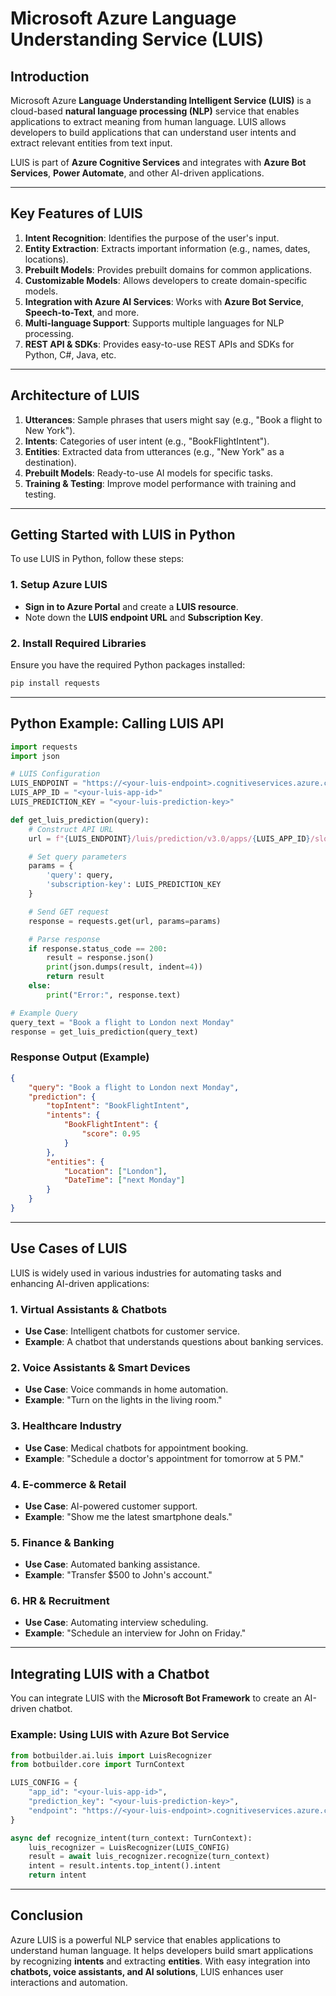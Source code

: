 # Microsoft Azure Language Understanding Service (LUIS)

## Introduction

Microsoft Azure **Language Understanding Intelligent Service (LUIS)** is a cloud-based **natural language processing (NLP)** service that enables applications to extract meaning from human language. LUIS allows developers to build applications that can understand user intents and extract relevant entities from text input.

LUIS is part of **Azure Cognitive Services** and integrates with **Azure Bot Services**, **Power Automate**, and other AI-driven applications.

---

## **Key Features of LUIS**
1. **Intent Recognition**: Identifies the purpose of the user's input.
2. **Entity Extraction**: Extracts important information (e.g., names, dates, locations).
3. **Prebuilt Models**: Provides prebuilt domains for common applications.
4. **Customizable Models**: Allows developers to create domain-specific models.
5. **Integration with Azure AI Services**: Works with **Azure Bot Service**, **Speech-to-Text**, and more.
6. **Multi-language Support**: Supports multiple languages for NLP processing.
7. **REST API & SDKs**: Provides easy-to-use REST APIs and SDKs for Python, C#, Java, etc.

---

## **Architecture of LUIS**
1. **Utterances**: Sample phrases that users might say (e.g., "Book a flight to New York").
2. **Intents**: Categories of user intent (e.g., "BookFlightIntent").
3. **Entities**: Extracted data from utterances (e.g., "New York" as a destination).
4. **Prebuilt Models**: Ready-to-use AI models for specific tasks.
5. **Training & Testing**: Improve model performance with training and testing.

---

## **Getting Started with LUIS in Python**
To use LUIS in Python, follow these steps:

### **1. Setup Azure LUIS**
- **Sign in to Azure Portal** and create a **LUIS resource**.
- Note down the **LUIS endpoint URL** and **Subscription Key**.

### **2. Install Required Libraries**
Ensure you have the required Python packages installed:
```bash
pip install requests
```

---

## **Python Example: Calling LUIS API**
```python
import requests
import json

# LUIS Configuration
LUIS_ENDPOINT = "https://<your-luis-endpoint>.cognitiveservices.azure.com/"
LUIS_APP_ID = "<your-luis-app-id>"
LUIS_PREDICTION_KEY = "<your-luis-prediction-key>"

def get_luis_prediction(query):
    # Construct API URL
    url = f"{LUIS_ENDPOINT}/luis/prediction/v3.0/apps/{LUIS_APP_ID}/slots/production/predict"

    # Set query parameters
    params = {
        'query': query,
        'subscription-key': LUIS_PREDICTION_KEY
    }

    # Send GET request
    response = requests.get(url, params=params)

    # Parse response
    if response.status_code == 200:
        result = response.json()
        print(json.dumps(result, indent=4))
        return result
    else:
        print("Error:", response.text)

# Example Query
query_text = "Book a flight to London next Monday"
response = get_luis_prediction(query_text)
```

### **Response Output (Example)**
```json
{
    "query": "Book a flight to London next Monday",
    "prediction": {
        "topIntent": "BookFlightIntent",
        "intents": {
            "BookFlightIntent": {
                "score": 0.95
            }
        },
        "entities": {
            "Location": ["London"],
            "DateTime": ["next Monday"]
        }
    }
}
```

---

## **Use Cases of LUIS**
LUIS is widely used in various industries for automating tasks and enhancing AI-driven applications:

### **1. Virtual Assistants & Chatbots**
- **Use Case**: Intelligent chatbots for customer service.
- **Example**: A chatbot that understands questions about banking services.

### **2. Voice Assistants & Smart Devices**
- **Use Case**: Voice commands in home automation.
- **Example**: "Turn on the lights in the living room."

### **3. Healthcare Industry**
- **Use Case**: Medical chatbots for appointment booking.
- **Example**: "Schedule a doctor's appointment for tomorrow at 5 PM."

### **4. E-commerce & Retail**
- **Use Case**: AI-powered customer support.
- **Example**: "Show me the latest smartphone deals."

### **5. Finance & Banking**
- **Use Case**: Automated banking assistance.
- **Example**: "Transfer $500 to John's account."

### **6. HR & Recruitment**
- **Use Case**: Automating interview scheduling.
- **Example**: "Schedule an interview for John on Friday."

---

## **Integrating LUIS with a Chatbot**
You can integrate LUIS with the **Microsoft Bot Framework** to create an AI-driven chatbot.

### **Example: Using LUIS with Azure Bot Service**
```python
from botbuilder.ai.luis import LuisRecognizer
from botbuilder.core import TurnContext

LUIS_CONFIG = {
    "app_id": "<your-luis-app-id>",
    "prediction_key": "<your-luis-prediction-key>",
    "endpoint": "https://<your-luis-endpoint>.cognitiveservices.azure.com/"
}

async def recognize_intent(turn_context: TurnContext):
    luis_recognizer = LuisRecognizer(LUIS_CONFIG)
    result = await luis_recognizer.recognize(turn_context)
    intent = result.intents.top_intent().intent
    return intent
```

---

## **Conclusion**
Azure LUIS is a powerful NLP service that enables applications to understand human language. It helps developers build smart applications by recognizing **intents** and extracting **entities**. With easy integration into **chatbots, voice assistants, and AI solutions**, LUIS enhances user interactions and automation.

